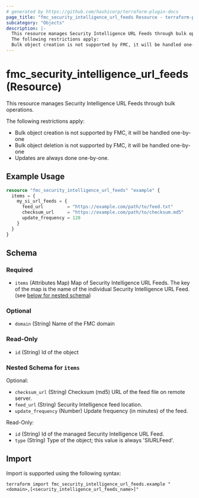 ```yaml
---
# generated by https://github.com/hashicorp/terraform-plugin-docs
page_title: "fmc_security_intelligence_url_feeds Resource - terraform-provider-fmc"
subcategory: "Objects"
description: |-
  This resource manages Security Intelligence URL Feeds through bulk operations.
  The following restrictions apply:
  Bulk object creation is not supported by FMC, it will be handled one-by-oneBulk object deletion is not supported by FMC, it will be handled one-by-oneUpdates are always done one-by-one.
---
```


# fmc_security_intelligence_url_feeds (Resource)

This resource manages Security Intelligence URL Feeds through bulk operations.

The following restrictions apply:
  - Bulk object creation is not supported by FMC, it will be handled one-by-one
  - Bulk object deletion is not supported by FMC, it will be handled one-by-one
  - Updates are always done one-by-one.

## Example Usage

```terraform
resource "fmc_security_intelligence_url_feeds" "example" {
  items = {
    my_si_url_feeds = {
      feed_url         = "https://example.com/path/to/feed.txt"
      checksum_url     = "https://example.com/path/to/checksum.md5"
      update_frequency = 120
    }
  }
}
```

<!-- schema generated by tfplugindocs -->
## Schema

### Required

- `items` (Attributes Map) Map of Security Intelligence URL Feeds. The key of the map is the name of the individual Security Intelligence URL Feed. (see [below for nested schema](#nestedatt--items))

### Optional

- `domain` (String) Name of the FMC domain

### Read-Only

- `id` (String) Id of the object

<a id="nestedatt--items"></a>
### Nested Schema for `items`

Optional:

- `checksum_url` (String) Checksum (md5) URL of the feed file on remote server.
- `feed_url` (String) Security Intelligence feed location.
- `update_frequency` (Number) Update frequency (in minutes) of the feed.

Read-Only:

- `id` (String) Id of the managed Security Intelligence URL Feed.
- `type` (String) Type of the object; this value is always 'SIURLFeed'.

## Import

Import is supported using the following syntax:

```shell
terraform import fmc_security_intelligence_url_feeds.example "<domain>,[<security_intelligence_url_feeds_name>]"
```
